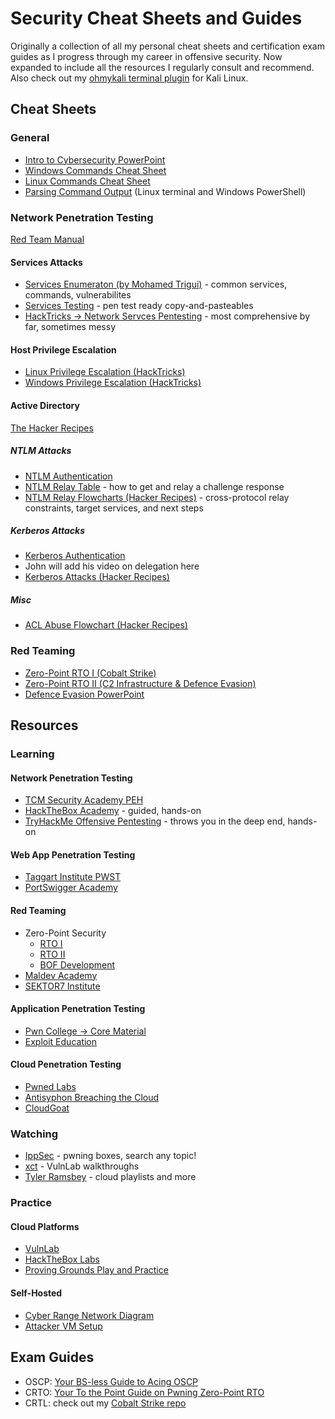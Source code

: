 # Security Cheat Sheets and Guides
Originally a collection of all my personal cheat sheets and certification exam guides as I progress through my career in offensive security.
Now expanded to include all the resources I regularly consult and recommend.  
Also check out my [ohmykali terminal plugin](https://github.com/RedefiningReality/ohmykali) for Kali Linux.

## Cheat Sheets
### General
- [Intro to Cybersecurity PowerPoint](https://docs.google.com/presentation/d/1MITxEHjWHYbJX7xSxgpbQQ88uRbacB5pDVnJqqWqobw/)
- [Windows Commands Cheat Sheet](https://docs.google.com/document/d/1CGgADAOZQuMXAyzXVeXRNhQ_PPBYliMXCy-4RNE0UMw/)
- [Linux Commands Cheat Sheet](https://docs.google.com/document/d/1vJxoHrjW607NJDLC1Zln1llrEIqrS6Ea3j9ihJTdblg/)
- [Parsing Command Output](Parsing%20Command%20Output.md) (Linux terminal and Windows PowerShell)

### Network Penetration Testing
[Red Team Manual](https://docs.google.com/document/d/17W30A0wpB7lVTDb7SCjWs0lb9bMAjVR4B7Dp_c2rU2g/)

#### Services Attacks
- [Services Enumeraton (by Mohamed Trigui)](https://medtrigui.github.io/service-enumeration/) - common services, commands, vulnerabilites
- [Services Testing](Services%20Testing.md) - pen test ready copy-and-pasteables
- [HackTricks → Network Servces Pentesting](https://book.hacktricks.wiki/en/index.html) - most comprehensive by far, sometimes messy
#### Host Privilege Escalation
- [Linux Privilege Escalation (HackTricks)](https://book.hacktricks.wiki/en/linux-hardening/linux-privilege-escalation-checklist.html)
- [Windows Privilege Escalation (HackTricks)](https://book.hacktricks.wiki/en/windows-hardening/checklist-windows-privilege-escalation.html)

#### Active Directory
[The Hacker Recipes](https://www.thehacker.recipes)
##### NTLM Attacks
- [NTLM Authentication](https://thievi.sh/blog/ntlm-fully-explained-for-security-professionals/)
- [NTLM Relay Table](NTLM%20-%20Authenticate.pdf) - how to get and relay a challenge response
- [NTLM Relay Flowcharts (Hacker Recipes)](https://www.thehacker.recipes/assets/NTLM%20relay.C4GvGhyz.png) - cross-protocol relay constraints, target services, and next steps
##### Kerberos Attacks
- [Kerberos Authentication](https://www.tarlogic.com/blog/how-kerberos-works/)
- John will add his video on delegation here
- [Kerberos Attacks (Hacker Recipes)](https://www.thehacker.recipes/ad/movement/kerberos/)
##### Misc
- [ACL Abuse Flowchart (Hacker Recipes)](https://www.thehacker.recipes/ad/movement/dacl/)
### Red Teaming
- [Zero-Point RTO I (Cobalt Strike)](Red%20Team%20Operations%20(RTO)%20I.md)
- [Zero-Point RTO II (C2 Infrastructure & Defence Evasion)](Red%20Team%20Operations%20(RTO)%20II.md)
- [Defence Evasion PowerPoint](https://docs.google.com/presentation/d/1FATzBCzp1nPhXFKdcj9M96Pl1fUjoxNGep6sQr6c-As/)

## Resources
### Learning
#### Network Penetration Testing
- [TCM Security Academy PEH](https://academy.tcm-sec.com/p/practical-ethical-hacking-the-complete-course)
- [HackTheBox Academy](https://academy.hackthebox.com/catalogue) - guided, hands-on
- [TryHackMe Offensive Pentesting](https://tryhackme.com/path/outline/pentesting) - throws you in the deep end, hands-on
#### Web App Penetration Testing
- [Taggart Institute PWST](https://taggartinstitute.org/courses/enrolled/2116543)
- [PortSwigger Academy](https://portswigger.net/web-security)
#### Red Teaming
- Zero-Point Security
  - [RTO I](https://www.zeropointsecurity.co.uk/course/red-team-ops)
  - [RTO II](https://training.zeropointsecurity.co.uk/courses/red-team-ops-ii)
  - [BOF Development](https://www.zeropointsecurity.co.uk/course/bof-dev)
- [Maldev Academy](https://maldevacademy.com/maldev-course)
- [SEKTOR7 Institute](https://institute.sektor7.net/consumer)
#### Application Penetration Testing
- [Pwn College → Core Material](https://pwn.college/dojos)
- [Exploit Education](https://exploit.education)
#### Cloud Penetration Testing
- [Pwned Labs](https://pwnedlabs.io)
- [Antisyphon Breaching the Cloud](https://www.antisyphontraining.com/product/breaching-the-cloud-with-beau-bullock/)
- [CloudGoat](https://github.com/RhinoSecurityLabs/cloudgoat)

### Watching
- [IppSec](https://ippsec.rocks) - pwning boxes, search any topic!
- [xct](https://www.youtube.com/@xct_de) - VulnLab walkthroughs
- [Tyler Ramsbey](https://www.youtube.com/@TylerRamsbey/playlists) - cloud playlists and more

### Practice
#### Cloud Platforms
- [VulnLab](https://www.vulnlab.com)
- [HackTheBox Labs](https://app.hackthebox.com)
- [Proving Grounds Play and Practice](https://www.offsec.com/products/proving-grounds/)
#### Self-Hosted
- [Cyber Range Network Diagram](Cyber%20Range%20Network%20Diagram.png)
- [Attacker VM Setup](https://github.com/CyberHawks-IIT/AttackerVMs)

## Exam Guides
- OSCP: [Your BS-less Guide to Acing OSCP](https://medium.com/@redefiningreality/your-bs-less-guide-to-acing-oscp-4eccaf497410)
- CRTO: [Your To the Point Guide on Pwning Zero-Point RTO](https://medium.com/@redefiningreality/your-to-the-point-guide-on-pwning-zero-point-rto-303c67b4d621)
- CRTL: check out my [Cobalt Strike repo](https://github.com/RedefiningReality/Cobalt-Strike)
